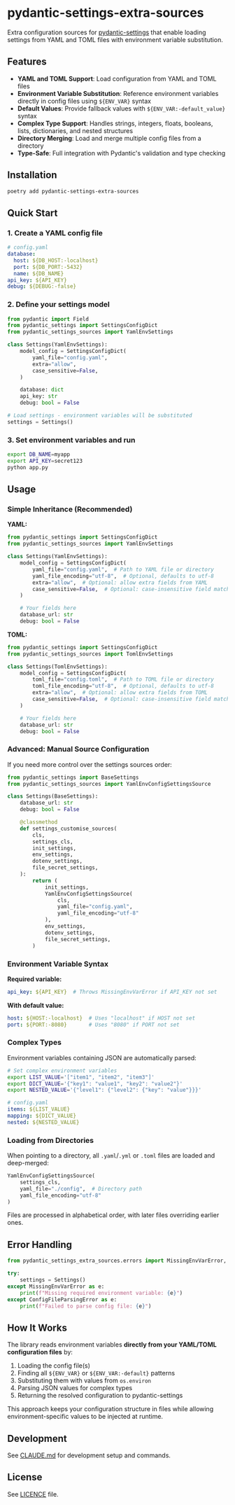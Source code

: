 # pydantic-settings-extra-sources

Extra configuration sources for [pydantic-settings](https://github.com/pydantic/pydantic-settings) that enable loading settings from YAML and TOML files with environment variable substitution.

## Features

- **YAML and TOML Support**: Load configuration from YAML and TOML files
- **Environment Variable Substitution**: Reference environment variables directly in config files using `${ENV_VAR}` syntax
- **Default Values**: Provide fallback values with `${ENV_VAR:-default_value}` syntax
- **Complex Type Support**: Handles strings, integers, floats, booleans, lists, dictionaries, and nested structures
- **Directory Merging**: Load and merge multiple config files from a directory
- **Type-Safe**: Full integration with Pydantic's validation and type checking

## Installation

```bash
poetry add pydantic-settings-extra-sources
```

## Quick Start

### 1. Create a YAML config file

```yaml
# config.yaml
database:
  host: ${DB_HOST:-localhost}
  port: ${DB_PORT:-5432}
  name: ${DB_NAME}
api_key: ${API_KEY}
debug: ${DEBUG:-false}
```

### 2. Define your settings model

```python
from pydantic import Field
from pydantic_settings import SettingsConfigDict
from pydantic_settings_sources import YamlEnvSettings

class Settings(YamlEnvSettings):
    model_config = SettingsConfigDict(
        yaml_file="config.yaml",
        extra="allow",
        case_sensitive=False,
    )

    database: dict
    api_key: str
    debug: bool = False

# Load settings - environment variables will be substituted
settings = Settings()
```

### 3. Set environment variables and run

```bash
export DB_NAME=myapp
export API_KEY=secret123
python app.py
```

## Usage

### Simple Inheritance (Recommended)

**YAML:**
```python
from pydantic_settings import SettingsConfigDict
from pydantic_settings_sources import YamlEnvSettings

class Settings(YamlEnvSettings):
    model_config = SettingsConfigDict(
        yaml_file="config.yaml",  # Path to YAML file or directory
        yaml_file_encoding="utf-8",  # Optional, defaults to utf-8
        extra="allow",  # Optional: allow extra fields from YAML
        case_sensitive=False,  # Optional: case-insensitive field matching
    )

    # Your fields here
    database_url: str
    debug: bool = False
```

**TOML:**
```python
from pydantic_settings import SettingsConfigDict
from pydantic_settings_sources import TomlEnvSettings

class Settings(TomlEnvSettings):
    model_config = SettingsConfigDict(
        toml_file="config.toml",  # Path to TOML file or directory
        toml_file_encoding="utf-8",  # Optional, defaults to utf-8
        extra="allow",  # Optional: allow extra fields from TOML
        case_sensitive=False,  # Optional: case-insensitive field matching
    )

    # Your fields here
    database_url: str
    debug: bool = False
```

### Advanced: Manual Source Configuration

If you need more control over the settings sources order:

```python
from pydantic_settings import BaseSettings
from pydantic_settings_sources import YamlEnvConfigSettingsSource

class Settings(BaseSettings):
    database_url: str
    debug: bool = False

    @classmethod
    def settings_customise_sources(
        cls,
        settings_cls,
        init_settings,
        env_settings,
        dotenv_settings,
        file_secret_settings,
    ):
        return (
            init_settings,
            YamlEnvConfigSettingsSource(
                cls,
                yaml_file="config.yaml",
                yaml_file_encoding="utf-8"
            ),
            env_settings,
            dotenv_settings,
            file_secret_settings,
        )
```

### Environment Variable Syntax

**Required variable:**
```yaml
api_key: ${API_KEY}  # Throws MissingEnvVarError if API_KEY not set
```

**With default value:**
```yaml
host: ${HOST:-localhost}  # Uses "localhost" if HOST not set
port: ${PORT:-8080}       # Uses "8080" if PORT not set
```

### Complex Types

Environment variables containing JSON are automatically parsed:

```bash
# Set complex environment variables
export LIST_VALUE='["item1", "item2", "item3"]'
export DICT_VALUE='{"key1": "value1", "key2": "value2"}'
export NESTED_VALUE='{"level1": {"level2": {"key": "value"}}}'
```

```yaml
# config.yaml
items: ${LIST_VALUE}
mapping: ${DICT_VALUE}
nested: ${NESTED_VALUE}
```

### Loading from Directories

When pointing to a directory, all `.yaml`/`.yml` or `.toml` files are loaded and deep-merged:

```python
YamlEnvConfigSettingsSource(
    settings_cls,
    yaml_file="./config",  # Directory path
    yaml_file_encoding="utf-8"
)
```

Files are processed in alphabetical order, with later files overriding earlier ones.

## Error Handling

```python
from pydantic_settings_extra_sources.errors import MissingEnvVarError, ConfigFileParsingError

try:
    settings = Settings()
except MissingEnvVarError as e:
    print(f"Missing required environment variable: {e}")
except ConfigFileParsingError as e:
    print(f"Failed to parse config file: {e}")
```

## How It Works

The library reads environment variables **directly from your YAML/TOML configuration files** by:

1. Loading the config file(s)
2. Finding all `${ENV_VAR}` or `${ENV_VAR:-default}` patterns
3. Substituting them with values from `os.environ`
4. Parsing JSON values for complex types
5. Returning the resolved configuration to pydantic-settings

This approach keeps your configuration structure in files while allowing environment-specific values to be injected at runtime.

## Development

See [CLAUDE.md](CLAUDE.md) for development setup and commands.

## License

See [LICENCE](LICENCE) file.
